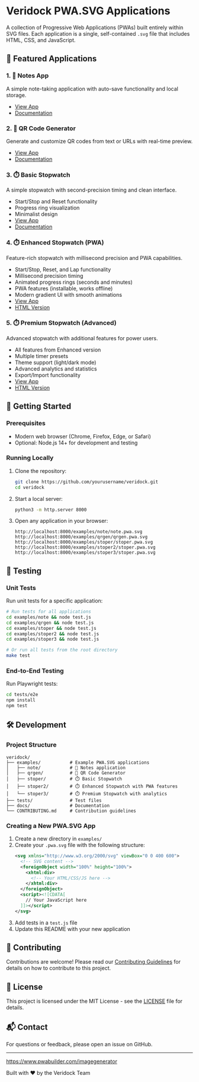 # Veridock PWA.SVG Applications

A collection of Progressive Web Applications (PWAs) built entirely within SVG files. Each application is a single, self-contained `.svg` file that includes HTML, CSS, and JavaScript.

## 📱 Featured Applications

### 1. 📝 Notes App
A simple note-taking application with auto-save functionality and local storage.
- [View App](note/note.pwa.svg)
- [Documentation](note/README.md)

### 2. 🔳 QR Code Generator
Generate and customize QR codes from text or URLs with real-time preview.
- [View App](qrgen/qrgen.pwa.svg)
- [Documentation](qrgen/README.md)

### 3. ⏱️ Basic Stopwatch
A simple stopwatch with second-precision timing and clean interface.
- Start/Stop and Reset functionality
- Progress ring visualization
- Minimalist design
- [View App](stoper/stoper.pwa.svg)
- [Documentation](stoper/README.md)

### 4. ⏱️ Enhanced Stopwatch (PWA)
Feature-rich stopwatch with millisecond precision and PWA capabilities.
- Start/Stop, Reset, and Lap functionality
- Millisecond precision timing
- Animated progress rings (seconds and minutes)
- PWA features (installable, works offline)
- Modern gradient UI with smooth animations
- [View App](stoper2/stoper.pwa.svg)
- [HTML Version](stoper2/stoper.pwa.html)

### 5. ⏱️ Premium Stopwatch (Advanced)
Advanced stopwatch with additional features for power users.
- All features from Enhanced version
- Multiple timer presets
- Theme support (light/dark mode)
- Advanced analytics and statistics
- Export/Import functionality
- [View App](stoper3/stoper.pwa.svg)
- [HTML Version](stoper3/stoper.pwa.html)

## 🚀 Getting Started

### Prerequisites
- Modern web browser (Chrome, Firefox, Edge, or Safari)
- Optional: Node.js 14+ for development and testing

### Running Locally
1. Clone the repository:
   ```bash
   git clone https://github.com/yourusername/veridock.git
   cd veridock
   ```

2. Start a local server:
   ```bash
   python3 -m http.server 8000
   ```

3. Open any application in your browser:
   ```
   http://localhost:8000/examples/note/note.pwa.svg
   http://localhost:8000/examples/qrgen/qrgen.pwa.svg
   http://localhost:8000/examples/stoper/stoper.pwa.svg
   http://localhost:8000/examples/stoper2/stoper.pwa.svg
   http://localhost:8000/examples/stoper3/stoper.pwa.svg
   ```

## 🧪 Testing

### Unit Tests
Run unit tests for a specific application:
```bash
# Run tests for all applications
cd examples/note && node test.js
cd examples/qrgen && node test.js
cd examples/stoper && node test.js
cd examples/stoper2 && node test.js
cd examples/stoper3 && node test.js

# Or run all tests from the root directory
make test
```

### End-to-End Testing
Run Playwright tests:
```bash
cd tests/e2e
npm install
npm test
```

## 🛠️ Development

### Project Structure
```
veridock/
├── examples/           # Example PWA.SVG applications
│   ├── note/           # 📝 Notes application
│   ├── qrgen/          # 🔳 QR Code Generator
│   ├── stoper/         # ⏱️ Basic Stopwatch
│   ├── stoper2/        # ⏱️ Enhanced Stopwatch with PWA features
│   └── stoper3/        # ⏱️ Premium Stopwatch with analytics
├── tests/              # Test files
├── docs/               # Documentation
└── CONTRIBUTING.md     # Contribution guidelines
```

### Creating a New PWA.SVG App
1. Create a new directory in `examples/`
2. Create your `.pwa.svg` file with the following structure:
   ```svg
   <svg xmlns="http://www.w3.org/2000/svg" viewBox="0 0 400 600">
     <!-- SVG content -->
     <foreignObject width="100%" height="100%">
       <xhtml:div>
         <!-- Your HTML/CSS/JS here -->
       </xhtml:div>
     </foreignObject>
     <script><![CDATA[
       // Your JavaScript here
     ]]></script>
   </svg>
   ```
3. Add tests in a `test.js` file
4. Update this README with your new application

## 🤝 Contributing

Contributions are welcome! Please read our [Contributing Guidelines](CONTRIBUTING.md) for details on how to contribute to this project.

## 📄 License

This project is licensed under the MIT License - see the [LICENSE](LICENSE) file for details.

## 📬 Contact

For questions or feedback, please open an issue on GitHub.

---

https://www.pwabuilder.com/imagegenerator

Built with ❤️ by the Veridock Team
